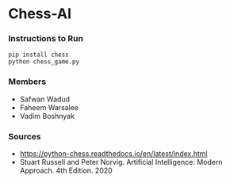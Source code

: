 # Chess-AI

### Instructions to Run

    pip install chess
    python chess_game.py

### Members

-   Safwan Wadud
-   Faheem Warsalee
-   Vadim Boshnyak

### Sources

-   https://python-chess.readthedocs.io/en/latest/index.html
-   Stuart Russell and Peter Norvig. Artificial Intelligence: Modern Approach. 4th Edition. 2020

